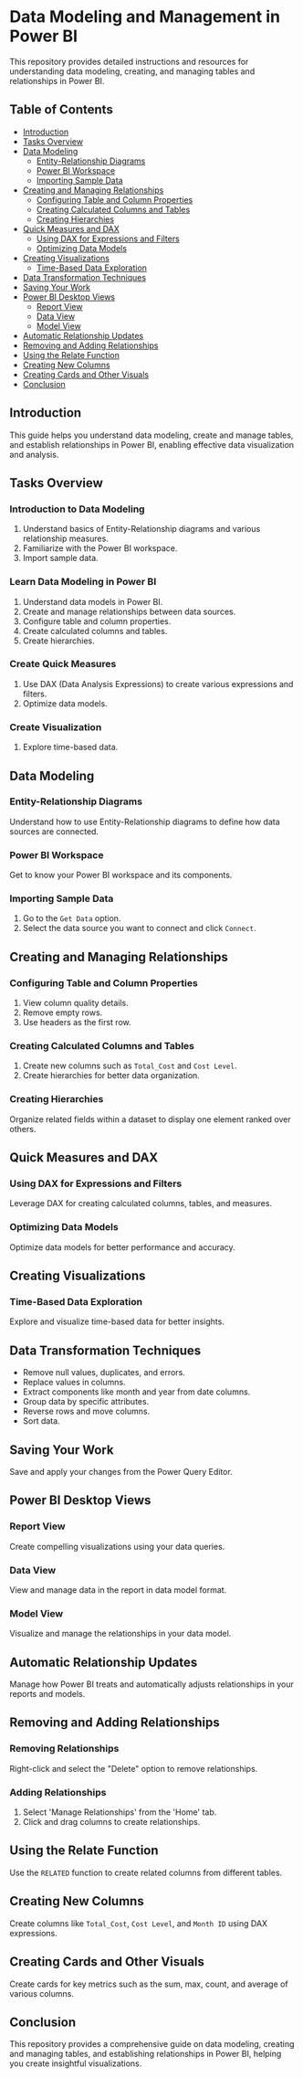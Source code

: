 # Data Modeling and Management in Power BI

This repository provides detailed instructions and resources for understanding data modeling, creating, and managing tables and relationships in Power BI.

## Table of Contents

- [Introduction](#introduction)
- [Tasks Overview](#tasks-overview)
- [Data Modeling](#data-modeling)
  - [Entity-Relationship Diagrams](#entity-relationship-diagrams)
  - [Power BI Workspace](#power-bi-workspace)
  - [Importing Sample Data](#importing-sample-data)
- [Creating and Managing Relationships](#creating-and-managing-relationships)
  - [Configuring Table and Column Properties](#configuring-table-and-column-properties)
  - [Creating Calculated Columns and Tables](#creating-calculated-columns-and-tables)
  - [Creating Hierarchies](#creating-hierarchies)
- [Quick Measures and DAX](#quick-measures-and-dax)
  - [Using DAX for Expressions and Filters](#using-dax-for-expressions-and-filters)
  - [Optimizing Data Models](#optimizing-data-models)
- [Creating Visualizations](#creating-visualizations)
  - [Time-Based Data Exploration](#time-based-data-exploration)
- [Data Transformation Techniques](#data-transformation-techniques)
- [Saving Your Work](#saving-your-work)
- [Power BI Desktop Views](#power-bi-desktop-views)
  - [Report View](#report-view)
  - [Data View](#data-view)
  - [Model View](#model-view)
- [Automatic Relationship Updates](#automatic-relationship-updates)
- [Removing and Adding Relationships](#removing-and-adding-relationships)
- [Using the Relate Function](#using-the-relate-function)
- [Creating New Columns](#creating-new-columns)
- [Creating Cards and Other Visuals](#creating-cards-and-other-visuals)
- [Conclusion](#conclusion)

## Introduction

This guide helps you understand data modeling, create and manage tables, and establish relationships in Power BI, enabling effective data visualization and analysis.

## Tasks Overview

### Introduction to Data Modeling

1. Understand basics of Entity-Relationship diagrams and various relationship measures.
2. Familiarize with the Power BI workspace.
3. Import sample data.

### Learn Data Modeling in Power BI

1. Understand data models in Power BI.
2. Create and manage relationships between data sources.
3. Configure table and column properties.
4. Create calculated columns and tables.
5. Create hierarchies.

### Create Quick Measures

1. Use DAX (Data Analysis Expressions) to create various expressions and filters.
2. Optimize data models.

### Create Visualization

1. Explore time-based data.

## Data Modeling

### Entity-Relationship Diagrams

Understand how to use Entity-Relationship diagrams to define how data sources are connected.

### Power BI Workspace

Get to know your Power BI workspace and its components.

### Importing Sample Data

1. Go to the `Get Data` option.
2. Select the data source you want to connect and click `Connect`.

## Creating and Managing Relationships

### Configuring Table and Column Properties

1. View column quality details.
2. Remove empty rows.
3. Use headers as the first row.

### Creating Calculated Columns and Tables

1. Create new columns such as `Total_Cost` and `Cost Level`.
2. Create hierarchies for better data organization.

### Creating Hierarchies

Organize related fields within a dataset to display one element ranked over others.

## Quick Measures and DAX

### Using DAX for Expressions and Filters

Leverage DAX for creating calculated columns, tables, and measures.

### Optimizing Data Models

Optimize data models for better performance and accuracy.

## Creating Visualizations

### Time-Based Data Exploration

Explore and visualize time-based data for better insights.

## Data Transformation Techniques

- Remove null values, duplicates, and errors.
- Replace values in columns.
- Extract components like month and year from date columns.
- Group data by specific attributes.
- Reverse rows and move columns.
- Sort data.

## Saving Your Work

Save and apply your changes from the Power Query Editor.

## Power BI Desktop Views

### Report View

Create compelling visualizations using your data queries.

### Data View

View and manage data in the report in data model format.

### Model View

Visualize and manage the relationships in your data model.

## Automatic Relationship Updates

Manage how Power BI treats and automatically adjusts relationships in your reports and models.

## Removing and Adding Relationships

### Removing Relationships

Right-click and select the "Delete" option to remove relationships.

### Adding Relationships

1. Select 'Manage Relationships' from the 'Home' tab.
2. Click and drag columns to create relationships.

## Using the Relate Function

Use the `RELATED` function to create related columns from different tables.

## Creating New Columns

Create columns like `Total_Cost`, `Cost Level`, and `Month ID` using DAX expressions.

## Creating Cards and Other Visuals

Create cards for key metrics such as the sum, max, count, and average of various columns.

## Conclusion

This repository provides a comprehensive guide on data modeling, creating and managing tables, and establishing relationships in Power BI, helping you create insightful visualizations.



